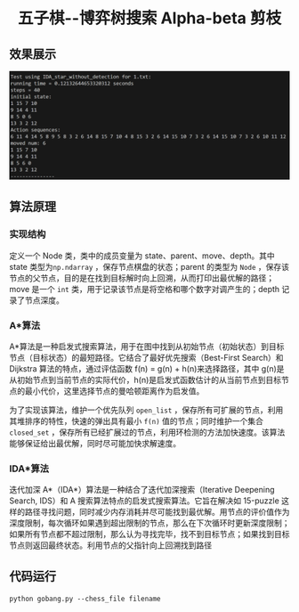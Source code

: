 # <center>五子棋--博弈树搜索 Alpha-beta 剪枝

## 效果展示
![](img.png)

## 算法原理

### 实现结构

定义一个 Node 类，类中的成员变量为 state、parent、move、depth。其中 state 类型为`np.ndarray` ，保存节点棋盘的状态；parent 的类型为 `Node` ，保存该节点的父节点，目的是在找到目标解时向上回溯，从而打印出最优解的路径；move 是一个 `int` 类，用于记录该节点是将空格和哪个数字对调产生的；depth 记录了节点深度。

### A*算法

A*算法是一种启发式搜索算法，用于在图中找到从初始节点（初始状态）到目标节点（目标状态）的最短路径。它结合了最好优先搜索（Best-First Search）和 Dijkstra 算法的特点，通过评估函数 f(n) = g(n) + h(n)来选择路径，其中 g(n)是从初始节点到当前节点的实际代价，h(n)是启发式函数估计的从当前节点到目标节点的最小代价，这里选择节点的曼哈顿距离作为启发值。

为了实现该算法，维护一个优先队列 `open_list` ，保存所有可扩展的节点，利用其堆排序的特性，快速的弹出具有最小 `f(n)` 值的节点；同时维护一个集合 `closed_set` ，保存所有已经扩展过的节点，利用环检测的方法加快速度。该算法能够保证给出最优解，同时尽可能加快求解速度。

### IDA*算法

迭代加深 A*（IDA*）算法是一种结合了迭代加深搜索（Iterative Deepening Search, IDS）和 A 搜索算法特点的启发式搜索算法。它旨在解决如 15-puzzle 这样的路径寻找问题，同时减少内存消耗并尽可能找到最优解。用节点的评价值作为深度限制，每次循环如果遇到超出限制的节点，那么在下次循环时更新深度限制；如果所有节点都不超过限制，那么认为寻找完毕，找不到目标节点；如果找到目标节点则返回最终状态。利用节点的父指针向上回溯找到路径

## 代码运行
`python gobang.py --chess_file filename`